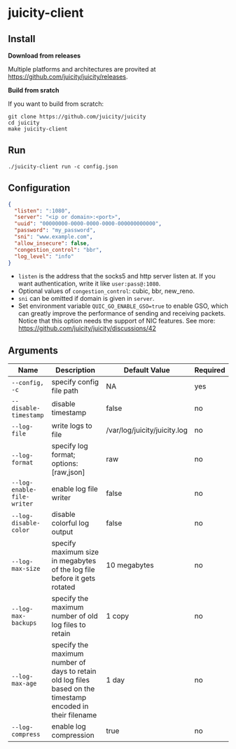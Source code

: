 # juicity-client

## Install

**Download from releases**

Multiple platforms and architectures are provited at <https://github.com/juicity/juicity/releases>.

**Build from sratch**

If you want to build from scratch:

```shell
git clone https://github.com/juicity/juicity
cd juicity
make juicity-client
```

## Run

```shell
./juicity-client run -c config.json
```

## Configuration

```json
{
  "listen": ":1080",
  "server": "<ip or domain>:<port>",
  "uuid": "00000000-0000-0000-0000-000000000000",
  "password": "my_password",
  "sni": "www.example.com",
  "allow_insecure": false,
  "congestion_control": "bbr",
  "log_level": "info"
}
```

- `listen` is the address that the socks5 and http server listen at. If you want authentication, write it like `user:pass@:1080`.
- Optional values of `congestion_control`: cubic, bbr, new_reno.
- `sni` can be omitted if domain is given in `server`.
- Set environment variable `QUIC_GO_ENABLE_GSO=true` to enable GSO, which can greatly improve the performance of sending and receiving packets. Notice that this option needs the support of NIC features. See more: <https://github.com/juicity/juicity/discussions/42>

## Arguments

| Name                       | Description                                                                                                 | Default Value                | Required |
| -------------------------- | ----------------------------------------------------------------------------------------------------------- | ---------------------------- | -------- |
| `--config, -c`             | specify config file path                                                                                    | NA                           | yes      |
| `--disable-timestamp`      | disable timestamp                                                                                           | false                        | no       |
| `--log-file`               | write logs to file                                                                                          | /var/log/juicity/juicity.log | no       |
| `--log-format`             | specify log format; options: [raw,json]                                                                     | raw                          | no       |
| `--log-enable-file-writer` | enable log file writer                                                                                      | false                        | no       |
| `--log-disable-color`      | disable colorful log output                                                                                 | false                        | no       |
| `--log-max-size`           | specify maximum size in megabytes of the log file before it gets rotated                                    | 10 megabytes                 | no       |
| `--log-max-backups`        | specify the maximum number of old log files to retain                                                       | 1 copy                       | no       |
| `--log-max-age`            | specify the maximum number of days to retain old log files based on the timestamp encoded in their filename | 1 day                        | no       |
| `--log-compress`           | enable log compression                                                                                      | true                         | no       |
